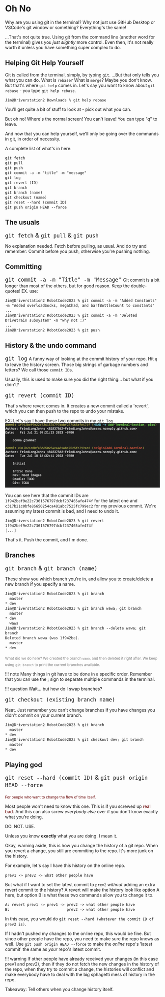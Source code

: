 <style>sub{color:gray;}</style>
<style>green{color:#006600;}</style>
<style>red{color:#660000;}</style>
<style>big{font-size:20px;}</style>

# Oh No

Why are you using git in the terminal? Why not just use GitHub Desktop or VSCode's git window or something? Everything's the same!

...That's not quite true. Using git from the command line (another word for the terminal) gives you *just slightly* more control. Even then, it's not really worth it unless you have something super complex to do.

## Helping Git Help Yourself

Git is called from the terminal, simply, by typing `git`. ...But that only tells you what you can do. What is `rebase?` What is `merge`? Maybe you don't know. But that's where `git help` comes in. Let's say you want to know about `git rebase` - you type `git help rebase`.
```
Jim@Driverstation2 Downloads % git help rebase
```
You'll get quite a bit of stuff to look at - pick out what you can.

But oh no! Where's the normal screen! You can't leave! You can type "q" to leave.

And now that you can help yourself, we'll only be going over the commands in git, in order of necessity.

A complete list of what's in here:
```
git fetch
git pull
git push
git commit -a -m "title" -m "message"
git log
git revert (ID)
git branch
git branch (name)
git checkout (name)
git reset --hard (commit ID)
git push origin HEAD --force
```

## The usuals
<big> `git fetch` & `git pull` & `git push` </big>

No explanation needed. Fetch before pulling, as usual.
And do try and remember: Commit before you push, otherwise you're pushing nothing.

## Committing
<big> `git commit -a -m "Title" -m "Message"` </big>
Git commit is a bit longer than most of the others, but for good reason. Keep the double-quotes!
EX. use:
```
Jim@Driverstation2 RobotCode2023 % git commit -a -m "Added Constants" -m "Added overloadSocks, megaChad, and barfBottleCount to constants"
...
Jim@Driverstation2 RobotCode2023 % git commit -a -m "Deleted Drivetrain subsystem" -m "why not :)"
...
Jim@Driverstation2 RobotCode2023 % git push
```

## History & the undo command
<big> `git log` </big>
A funny way of looking at the commit history of your repo. Hit `q` to leave the history screen. Those big strings of garbage numbers and letters? We call those `commit ID`s.

Usually, this is used to make sure you did the right thing... but what if you didn't?

<big> `git revert (commit ID)` </big>

That's where revert comes in. It creates a new commit called a 'revert', which you can then push to the repo to undo your mistake.

EX:
Let's say I have these two commits in my `git log`
![Whoops, git problems](img/gitproblem.png)

You can see here that the commit IDs are `1f942bef9e22c7361576797dcbf237465afe474f` for the latest one and `c317b21c0bfe86650254ca481abc7525fc799ec2` for my previous commit. We're assuming my latest commit is bad, and I need to undo it. 
```
Jim@Driverstation2 RobotCode2023 % git revert 1f942bef9e22c7361576797dcbf237465afe474f
[...]
```
That's it. Push the commit, and I'm done.

## Branches
<big> `git branch` & `git branch (name)` </big>

These show you which branch you're in, and allow you to create/delete a new branch if you specify a name.

```
Jim@Driverstation2 RobotCode2023 % git branch
  master
* dev
Jim@Driverstation2 RobotCode2023 % git branch wawa; git branch
  master
* dev
  wawa
Jim@Driverstation2 RobotCode2023 % git branch --delete wawa; git branch
Deleted branch wawa (was 1f942be).
  master
* dev
```
<sub>What did we do here? We created the branch `wawa`, and then deleted it right after. We keep using `git branch` to print the current branches available.</sub>

!!! note 
    Many things in git have to be done in a specific order. Remember that you can use the ; sign to separate multiple commands in the terminal.

!!! question
		Wait... but how do I swap branches?

<big> `git checkout (existing branch name)` </big>
	
Neat. Just remember you can't change branches if you have changes you didn't commit on your current branch.

```
Jim@Driverstation2 RobotCode2023 % git branch
  master
* dev
Jim@Driverstation2 RobotCode2023 % git checkout dev; git branch
  master
* dev
```

## Playing god
<big> `git reset --hard (commit ID)` & `git push origin HEAD --force` </big>

<sub><red>For people who want to change the flow of time itself.</red></sub>

Most people won't need to know this one. This is if you screwed up <red>real bad</red>. And this can also screw *everybody else* over if you don't know exactly what you're doing.

DO. NOT. USE. 

Unless you know **exactly** what you are doing. I mean it.

Okay, warning aside, this is how you change the history of a git repo. When you revert a change, you still are commiting to the repo. It's more junk on the history.

For example, let's say I have this history on the online repo.

`prev1 -> prev2 -> what other people have`

But what if I want to set the latest commit to `prev2` *without* adding an extra revert commit to the history? A revert will make the history look like option A here, but option B is what these two commands allow you to change it to.

```
A: revert prev1 -> prev1 -> prev2 -> what other people have
B:                          prev2 -> what other people have
```

In this case, you would do `git reset --hard (whatever the commit ID of prev2 is)`.

If I hadn't pushed my changes to the online repo, this would be fine. But since other people have the repo, you need to make sure the repo knows as well. Use `git push origin HEAD --force` to make the *online* repo's 'latest commit' the same as *your* repo's latest commit.

!!! warning
		If other people have already received your changes (in this case prev1 and prev2), then if they do not fetch the new changes in the history of the repo, when they try to commit a change, the histories will conflict and make everybody have to deal with the big sphagetti mess of history in the repo.

Takeaway: Tell others when you change history itself.